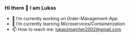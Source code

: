 ### Hi there 👋 I am Lukas

- 🔭 I’m currently working on Order-Management-App
- 🌱 I’m currently learning Microservices/Containerization
- 📫 How to reach me: lukaszmajcher2002@gmail.com
